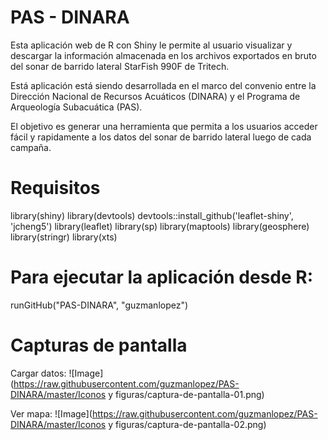 PAS - DINARA
===

Esta aplicación web de R con Shiny le permite al usuario visualizar y descargar la información almacenada en los archivos exportados en bruto del sonar de barrido lateral StarFish 990F de Tritech. 

Está aplicación está siendo desarrollada en el marco del convenio entre la Dirección Nacional de Recursos Acuáticos (DINARA) y el Programa de Arqueología Subacuática (PAS).

El objetivo es generar una herramienta que permita a los usuarios acceder fácil y rapidamente a los datos del sonar de barrido lateral luego de cada campaña.

Requisitos
===

library(shiny)
library(devtools)
devtools::install_github('leaflet-shiny', 'jcheng5')
library(leaflet)
library(sp)
library(maptools)
library(geosphere)
library(stringr)
library(xts)

Para ejecutar la aplicación desde R: 
===
runGitHub("PAS-DINARA", "guzmanlopez")

Capturas de pantalla
===

Cargar datos:
![Image](https://raw.githubusercontent.com/guzmanlopez/PAS-DINARA/master/Iconos y figuras/captura-de-pantalla-01.png)

Ver mapa:
![Image](https://raw.githubusercontent.com/guzmanlopez/PAS-DINARA/master/Iconos y figuras/captura-de-pantalla-02.png)
